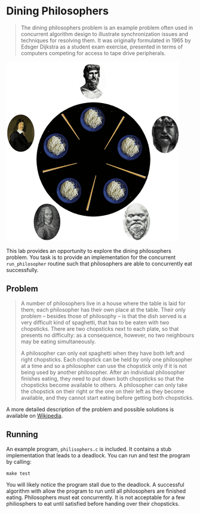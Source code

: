 Dining Philosophers
===================

> The dining philosophers problem is an example problem often used in concurrent algorithm design to illustrate synchronization issues and techniques for resolving them. It was originally formulated in 1965 by Edsger Dijkstra as a student exam exercise, presented in terms of computers competing for access to tape drive peripherals.

![Dining Philosopers](philosophers.png)

This lab provides an opportunity to explore the dining philosophers problem. You task is to provide an implementation for the concurrent `run_philosopher` routine such that philosophers are able to concurrently eat successfully.

Problem
-------

> A number of philosophers live in a house where the table is laid for them; each philosopher has their own place at the table. Their only problem – besides those of philosophy – is that the dish served is a very difficult kind of spaghetti, that has to be eaten with two chopsticks. There are two chopsticks next to each plate, so that presents no difficulty: as a consequence, however, no two neighbours may be eating simultaneously.
>
> A philosopher can only eat spaghetti when they have both left and right chopsticks. Each chopstick can be held by only one philosopher at a time and so a philosopher can use the chopstick only if it is not being used by another philosopher. After an individual philosopher finishes eating, they need to put down both chopsticks so that the chopsticks become available to others. A philosopher can only take the chopstick on their right or the one on their left as they become available, and they cannot start eating before getting both chopsticks.

A more detailed description of the problem and possible solutions is available on [Wikipedia](https://en.wikipedia.org/wiki/Dining_philosophers_problem). 

Running
-------

An example program, `philisophers.c` is included. It contains a stub implementation that leads to a deadlock. You can run and test the program by calling:

```
make test
```

You will likely notice the program stall due to the deadlock. A successful algorithm with allow the program to run until all philosophers are finished eating. Philosophers must eat concurrently. It is not acceptable for a few philiosphers to eat until satisfied before handing over their chopsticks.
